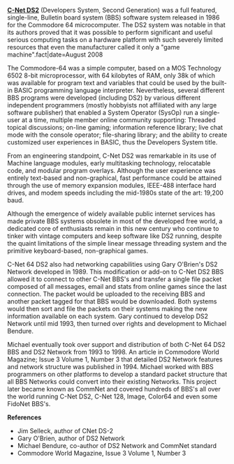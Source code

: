[**C-Net DS2**](https://en-academic.com/dic.nsf/enwiki/1220096) (Developers System, Second Generation) was a full featured, single-line, Bulletin board system (BBS) software system released in 1986 for the Commodore 64 microcomputer. The DS2 system was notable in that its authors proved that it was possible to perform significant and useful serious computing tasks on a hardware platform with such severely limited resources that even the manufacturer called it only a "game machine".fact|date=August 2008

The Commodore-64 was a simple computer, based on a MOS Technology 6502 8-bit microprocessor, with 64 kilobytes of RAM, only 38k of which was available for program text and variables that could be used by the built-in BASIC programming language interpreter. Nevertheless, several different BBS programs were developed (including DS2) by various different independent programmers (mostly hobbyists not affiliated with any large software publisher) that enabled a System Operator (SysOp) run a single-user at a time, multiple member online community supporting: Threaded topical discussions; on-line gaming; information reference library; live chat mode with the console operator; file-sharing library; and the ability to create customized user experiences in BASIC, thus the Developers System title.

From an engineering standpoint, C-Net DS2 was remarkable in its use of Machine language modules, early multitasking technology, relocatable code, and modular program overlays. Although the user experience was entirely text-based and non-graphical, fast performance could be attained through the use of memory expansion modules, IEEE-488 interface hard drives, and modem speeds including the mid-1980s state of the art: 19,200 baud.

Although the emergence of widely available public internet services has made private BBS systems obsolete in most of the developed free world, a dedicated core of enthusiasts remain in this new century who continue to tinker with vintage computers and keep software like DS2 running, despite the quaint limitations of the simple linear message threading system and the primitive keyboard-based, non-graphical games.

C-Net 64 DS2 also had networking capabilities using Gary O'Brien's DS2 Network developed in 1989. This modification or add-on to C-Net DS2 BBS allowed it to connect to other C-Net BBS's and transfer a single file packet composed of all messages, email and stats from online games since the last connection. The packet would be uploaded to the receiving BBS and another packet tagged for that BBS would be downloaded. Both systems would then sort and file the packets on their systems making the new information available on each system. Gary continued to develop DS2 Network until mid 1993, then turned over rights and development to Michael Bendure.

Michael eventually took over support and distribution of both C-Net 64 DS2 BBS and DS2 Network from 1993 to 1998. An article in Commodore World Magazine; Issue 3 Volume 1, Number 3 that detailed DS2 Network features and network structure was published in 1994. Michael worked with BBS programmers on other platforms to develop a standard packet structure that all BBS Networks could convert into their existing Networks. This project later became known as CommNet and covered hundreds of BBS's all over the world running C-Net DS2, C-Net 128, Image, Color64 and even some FidoNet BBS's.

**References**

* Jim Selleck, author of CNet DS-2
* Gary O'Brien, author of DS2 Network
* Michael Bendure, co-author of DS2 Network and CommNet standard
* Commodore World Magazine, Issue 3 Volume 1, Number 3 
